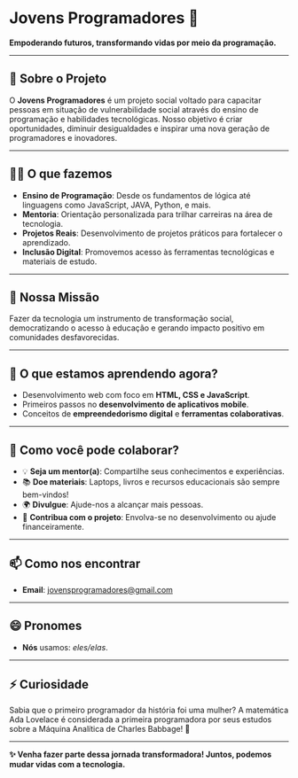 # Jovens Programadores 🚀  
**Empoderando futuros, transformando vidas por meio da programação.**

---

## 🌟 Sobre o Projeto  

O **Jovens Programadores** é um projeto social voltado para capacitar pessoas em situação de vulnerabilidade social através do ensino de programação e habilidades tecnológicas. Nosso objetivo é criar oportunidades, diminuir desigualdades e inspirar uma nova geração de programadores e inovadores.  

---

## 👩‍💻 O que fazemos  
- **Ensino de Programação**: Desde os fundamentos de lógica até linguagens como JavaScript, JAVA, Python,  e mais.  
- **Mentoria**: Orientação personalizada para trilhar carreiras na área de tecnologia.  
- **Projetos Reais**: Desenvolvimento de projetos práticos para fortalecer o aprendizado.  
- **Inclusão Digital**: Promovemos acesso às ferramentas tecnológicas e materiais de estudo.  

---

## 🎯 Nossa Missão  
Fazer da tecnologia um instrumento de transformação social, democratizando o acesso à educação e gerando impacto positivo em comunidades desfavorecidas.  

---

## 🌱 O que estamos aprendendo agora?  
- Desenvolvimento web com foco em **HTML, CSS e JavaScript**.  
- Primeiros passos no **desenvolvimento de aplicativos mobile**.  
- Conceitos de **empreendedorismo digital** e **ferramentas colaborativas**.  

---

## 💞️ Como você pode colaborar?  
- 💡 **Seja um mentor(a)**: Compartilhe seus conhecimentos e experiências.  
- 📚 **Doe materiais**: Laptops, livros e recursos educacionais são sempre bem-vindos!  
- 🌍 **Divulgue**: Ajude-nos a alcançar mais pessoas.  
- 🤝 **Contribua com o projeto**: Envolva-se no desenvolvimento ou ajude financeiramente.

---

## 📫 Como nos encontrar  
- **Email**: jovensprogramadores@gmail.com  
---

## 😄 Pronomes  
- **Nós** usamos: *eles/elas*.

---

## ⚡ Curiosidade  
Sabia que o primeiro programador da história foi uma mulher? A matemática Ada Lovelace é considerada a primeira programadora por seus estudos sobre a Máquina Analítica de Charles Babbage! 🎉  

---

**✨ Venha fazer parte dessa jornada transformadora! Juntos, podemos mudar vidas com a tecnologia.**  
